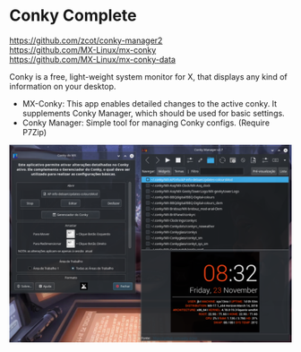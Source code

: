 # Conky Complete

https://github.com/zcot/conky-manager2<br/>
https://github.com/MX-Linux/mx-conky<br/>
https://github.com/MX-Linux/mx-conky-data

Conky is a free, light-weight system monitor for X, that displays any kind of information on your desktop. 

- MX-Conky: This app enables detailed changes to the active conky. It supplements Conky Manager, which should be used for basic settings.
- Conky Manager:  Simple tool for managing Conky configs. (Require P7Zip)

![](preview.png)

